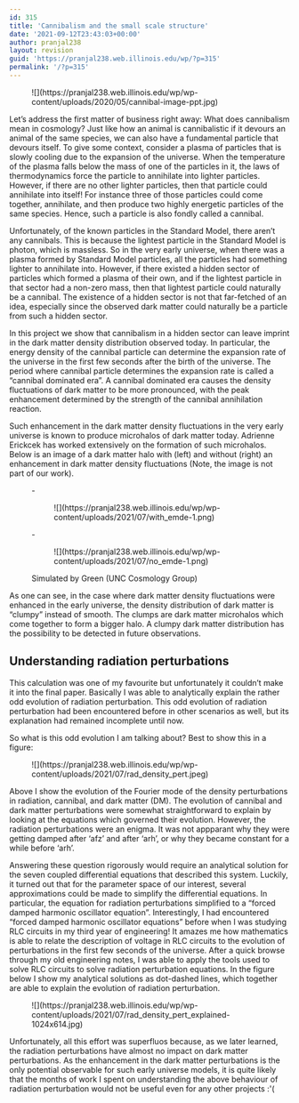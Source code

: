 ```yaml
---
id: 315
title: 'Cannibalism and the small scale structure'
date: '2021-09-12T23:43:03+00:00'
author: pranjal238
layout: revision
guid: 'https://pranjal238.web.illinois.edu/wp/?p=315'
permalink: '/?p=315'
---
```


<div class="wp-block-image"><figure class="aligncenter size-large is-resized">![](https://pranjal238.web.illinois.edu/wp/wp-content/uploads/2020/05/cannibal-image-ppt.jpg)</figure></div>Let’s address the first matter of business right away: What does cannibalism mean in cosmology? Just like how an animal is cannibalistic if it devours an animal of the same species, we can also have a fundamental particle that devours itself. To give some context, consider a plasma of particles that is slowly cooling due to the expansion of the universe. When the temperature of the plasma falls below the mass of one of the particles in it, the laws of thermodynamics force the particle to annihilate into lighter particles. However, if there are no other lighter particles, then that particle could annihilate into itself! For instance three of those particles could come together, annihilate, and then produce two highly energetic particles of the same species. Hence, such a particle is also fondly called a cannibal.

Unfortunately, of the known particles in the Standard Model, there aren’t any cannibals. This is because the lightest particle in the Standard Model is photon, which is massless. So in the very early universe, when there was a plasma formed by Standard Model particles, all the particles had something lighter to annihilate into. However, if there existed a hidden sector of particles which formed a plasma of their own, and if the lightest particle in that sector had a non-zero mass, then that lightest particle could naturally be a cannibal. The existence of a hidden sector is not that far-fetched of an idea, especially since the observed dark matter could naturally be a particle from such a hidden sector.

In this project we show that cannibalism in a hidden sector can leave imprint in the dark matter density distribution observed today. In particular, the energy density of the cannibal particle can determine the expansion rate of the universe in the first few seconds after the birth of the universe. The period where cannibal particle determines the expansion rate is called a “cannibal dominated era”. A cannibal dominated era causes the density fluctuations of dark matter to be more pronounced, with the peak enhancement determined by the strength of the cannibal annihilation reaction.

Such enhancement in the dark matter density fluctuations in the very early universe is known to produce microhalos of dark matter today. Adrienne Erickcek has worked extensively on the formation of such microhalos. Below is an image of a dark matter halo with (left) and without (right) an enhancement in dark matter density fluctuations (Note, the image is not part of our work).

<figure class="is-layout-flex wp-block-gallery-234 wp-block-gallery columns-2 is-cropped">- <figure>![](https://pranjal238.web.illinois.edu/wp/wp-content/uploads/2021/07/with_emde-1.png)</figure>
- <figure>![](https://pranjal238.web.illinois.edu/wp/wp-content/uploads/2021/07/no_emde-1.png)</figure>

<figcaption class="blocks-gallery-caption">Simulated by Green (UNC Cosmology Group)</figcaption></figure>As one can see, in the case where dark matter density fluctuations were enhanced in the early universe, the density distribution of dark matter is “clumpy” instead of smooth. The clumps are dark matter microhalos which come together to form a bigger halo. A clumpy dark matter distribution has the possibility to be detected in future observations.

## Understanding radiation perturbations

This calculation was one of my favourite but unfortunately it couldn’t make it into the final paper. Basically I was able to analytically explain the rather odd evolution of radiation perturbation. This odd evolution of radiation perturbation had been encountered before in other scenarios as well, but its explanation had remained incomplete until now.

So what is this odd evolution I am talking about? Best to show this in a figure:

<figure class="wp-block-image size-large is-resized">![](https://pranjal238.web.illinois.edu/wp/wp-content/uploads/2021/07/rad_density_pert.jpeg)</figure>Above I show the evolution of the Fourier mode of the density perturbations in radiation, cannibal, and dark matter (DM). The evolution of cannibal and dark matter perturbations were somewhat straightforward to explain by looking at the equations which governed their evolution. However, the radiation perturbations were an enigma. It was not appparant why they were getting damped after ‘afz’ and after ‘arh’, or why they became constant for a while before ‘arh’.

Answering these question rigorously would require an analytical solution for the seven coupled differential equations that described this system. Luckily, it turned out that for the parameter space of our interest, several approximations could be made to simplify the differential equations. In particular, the equation for radiation perturbations simplified to a “forced damped harmonic oscillator equation”. Interestingly, I had encountered “forced damped harmonic oscillator equations” before when I was studying RLC circuits in my third year of engineering! It amazes me how mathematics is able to relate the description of voltage in RLC circuits to the evolution of perturbations in the first few seconds of the universe. After a quick browse through my old engineering notes, I was able to apply the tools used to solve RLC circuits to solve radiation perturbation equations. In the figure below I show my analytical solutions as dot-dashed lines, which together are able to explain the evolution of radiation perturbation.

<figure class="wp-block-image size-large is-resized">![](https://pranjal238.web.illinois.edu/wp/wp-content/uploads/2021/07/rad_density_pert_explained-1024x614.jpg)</figure>Unfortunately, all this effort was superfluos because, as we later learned, the radiation perturbations have almost no impact on dark matter perturbations. As the enhancement in the dark matter perturbations is the only potential observable for such early universe models, it is quite likely that the months of work I spent on understanding the above behaviour of radiation perturbation would not be useful even for any other projects :'(